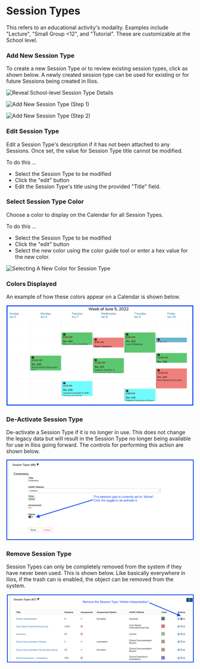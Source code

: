 # Session Types

This refers to an educational activity's modality. Examples include "Lecture", "Small Group <12", and "Tutorial". These are customizable at the School level.

### Add New Session Type

To create a new Session Type or to review existing session types, click as shown below. A newly created session type can be used for existing or for future Sessions being created in Ilios.

![Reveal School-level Session Type Details](../.gitbook/assets/new\_sess\_type1.png)

![Add New Session Type (Step 1)](../.gitbook/assets/new\_sess\_type2.png)

![Add New Session Type (Step 2)](../.gitbook/assets/new\_sess\_type3.png)

### Edit Session Type

Edit a Session Type's description if it has not been attached to any Sessions. Once set, the value for Session Type title cannot be modified.

To do this ...

* Select the Session Type to be modified
* Click the "edit" button
* Edit the Session Type's title using the provided "Title" field.

### Select Session Type Color

Choose a color to display on the Calendar for all Session Types.

To do this ...

* Select the Session Type to be modified
* Click the "edit" button
* Select the new color using the color guide tool or enter a hex value for the new color.

![Selecting A New Color for Session Type](../.gitbook/assets/edit\_sess\_type\_color1.png)

### Colors Displayed

An example of how these colors appear on a Calendar is shown below.

![](../.gitbook/assets/colors.png)

### De-Activate Session Type

De-activate a Session Type if it is no longer in use. This does not change the legacy data but will result in the Session Type no longer being available for use in Ilios going forward. The controls for performing this action are shown below.

![](<../.gitbook/assets/serssion type deactivate.png>)

### Remove Session Type

Session Types can only be completely removed from the system if they have never been used. This is shown below. Like basically everywhere in Ilios, if the trash can is enabled, the object can be removed from the system.

![](<../.gitbook/assets/remv sess type.png>)
